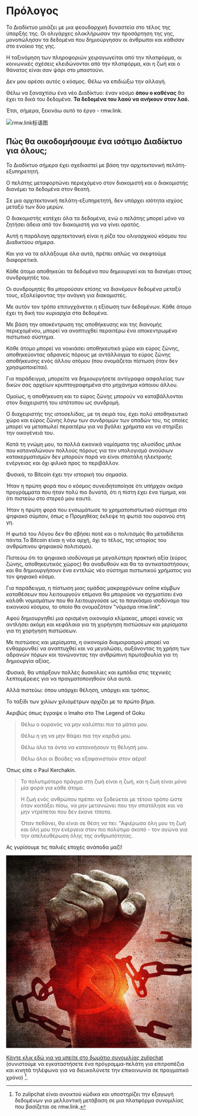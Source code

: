 # Πρόλογος

Το Διαδίκτυο μοιάζει με μια φεουδαρχική δυναστεία στο τέλος της ύπαρξής της. Οι ολιγάρχες ολοκλήρωσαν την προσάρτηση της γης, μονοπώλησαν τα δεδομένα που δημιούργησαν οι άνθρωποι και κάθισαν στο ενοίκιο της γης.

Η ταξινόμηση των πληροφοριών χειραγωγείται από την πλατφόρμα, οι κοινωνικές σχέσεις κλειδώνονται από την πλατφόρμα, και η ζωή και ο θάνατος είναι σαν ψάρι στο μπαστούνι.

Δεν μου αρέσει αυτός ο κόσμος. Θέλω να επιδιώξω την αλλαγή.

Θέλω να ξαναχτίσω ένα νέο Διαδίκτυο: έναν κόσμο **όπου ο καθένας** θα έχει τα δικά του δεδομένα. **Τα δεδομένα του λαού να ανήκουν στον λαό.**

Έτσι, σήμερα, ξεκινάω αυτό το έργο - rmw.link.

![rmw.link标语图](/slogan.svg)

## Πώς θα οικοδομήσουμε ένα ισότιμο Διαδίκτυο για όλους;

Το Διαδίκτυο σήμερα έχει σχεδιαστεί με βάση την αρχιτεκτονική πελάτη-εξυπηρετητή.

Ο πελάτης μεταφορτώνει περιεχόμενο στον διακομιστή και ο διακομιστής διανέμει τα δεδομένα στον θεατή.

Σε μια αρχιτεκτονική πελάτη-εξυπηρετητή, δεν υπάρχει ισότητα ισχύος μεταξύ των δύο μερών.

Ο διακομιστής κατέχει όλα τα δεδομένα, ενώ ο πελάτης μπορεί μόνο να ζητήσει άδεια από τον διακομιστή για να γίνει ορατός.

Αυτή η παράλογη αρχιτεκτονική είναι η ρίζα του ολιγαρχικού κόσμου του Διαδικτύου σήμερα.

Και για να τα αλλάξουμε όλα αυτά, πρέπει απλώς να σκεφτούμε διαφορετικά.

Κάθε άτομο αποθηκεύει τα δεδομένα που δημιουργεί και τα διανέμει στους συνδρομητές του.

Οι συνδρομητές θα μπορούσαν επίσης να διανέμουν δεδομένα μεταξύ τους, εξαλείφοντας την ανάγκη για διακομιστές.

Με αυτόν τον τρόπο επιτυγχάνεται η εξίσωση των δεδομένων. Κάθε άτομο έχει τη δική του κυριαρχία στα δεδομένα.

Με βάση την αποκέντρωση της αποθήκευσης και της διανομής περιεχομένου, μπορεί να αναπτυχθεί περαιτέρω ένα αποκεντρωμένο πιστωτικό σύστημα.

Κάθε άτομο μπορεί να νοικιάσει αποθηκευτικό χώρο και εύρος ζώνης, αποθηκεύοντας αδρανείς πόρους με αντάλλαγμα το εύρος ζώνης αποθήκευσης ενός άλλου ατόμου (που ονομάζεται πίστωση όταν δεν χρησιμοποιείται).

Για παράδειγμα, μπορείτε να δημιουργήσετε αντίγραφα ασφαλείας των δικών σας αρχείων κρυπτογραφημένα στο μηχάνημα κάποιου άλλου.

Ομοίως, η αποθήκευση και το εύρος ζώνης μπορούν να καταβάλλονται στον διαχειριστή του ιστότοπου ως συνδρομή.

Ο διαχειριστής της ιστοσελίδας, με τη σειρά του, έχει πολύ αποθηκευτικό χώρο και εύρος ζώνης λόγω των συνδρομών των οπαδών του, τις οποίες μπορεί να μεταπωλεί περαιτέρω για να βγάλει χρήματα και να στηρίξει την οικογένειά του.

Κατά τη γνώμη μου, τα πολλά εικονικά νομίσματα της αλυσίδας μπλοκ που καταναλώνουν πολλούς πόρους για τον υπολογισμό ανούσιων κατακερματισμών δεν μπορούν παρά να είναι σπατάλη ηλεκτρικής ενέργειας και όχι φιλικά προς το περιβάλλον.

Φυσικά, το Bitcoin έχει την ιστορική του σημασία.

Ήταν η πρώτη φορά που ο κόσμος συνειδητοποίησε ότι υπήρχαν ακόμα προγράμματα που ήταν πολύ πιο δυνατά, ότι η πίστη έχει ένα τίμημα, και ότι πιστεύω στο στερεό μου εαυτό.

Ήταν η πρώτη φορά που ενσωμάτωσε το χρηματοπιστωτικό σύστημα στο ψηφιακό σύμπαν, όπως ο Προμηθέας έκλεψε τη φωτιά του ουρανού στη γη.

Η φωτιά του Λόγου δεν θα σβήσει ποτέ και ο πολιτισμός θα μεταδίδεται πάντα.Το Bitcoin είναι η νέα αρχή, όχι το τέλος, της ιστορίας του ανθρώπινου ψηφιακού πολιτισμού.

Πιστεύω ότι τα ψηφιακά ισοδύναμα με μεγαλύτερη πρακτική αξία (εύρος ζώνης, αποθηκευτικός χώρος) θα αναδυθούν και θα τα αντικαταστήσουν, και θα δημιουργήσουν ένα εντελώς νέο σύστημα πιστωτικού χρήματος για τον ψηφιακό κόσμο.

Για παράδειγμα, η πίστωση μιας ομάδας μακροχρόνιων online κόμβων καταθέσεων που λειτουργούν επίμονα θα μπορούσε να σχηματίσει ένα καλάθι νομισμάτων που θα λειτουργούσε ως το παγκόσμιο ισοδύναμο του εικονικού κόσμου, το οποίο θα ονομαζόταν "νόμισμα rmw.link".

Αφού δημιουργηθεί μια ορισμένη οικονομία κλίμακας, μπορεί κανείς να αντλήσει ακόμη και κεφάλαια για τη χορήγηση πιστώσεων και μερίσματα για τη χορήγηση πιστώσεων.

Με πιστώσεις και μερίσματα, η οικονομία διαμοιρασμού μπορεί να ενθαρρυνθεί να αναπτυχθεί και να μεγαλώσει, αυξάνοντας τη χρήση των αδρανών πόρων και τονώνοντας την ανθρώπινη πρωτοβουλία για τη δημιουργία αξίας.

Φυσικά, θα υπάρξουν πολλές δυσκολίες και εμπόδια στις τεχνικές λεπτομέρειες για να πραγματοποιηθούν όλα αυτά.

Αλλά πιστεύω: όπου υπάρχει θέληση, υπάρχει και τρόπος.

Το ταξίδι των χιλίων χιλιομέτρων αρχίζει με το πρώτο βήμα.

Ακριβώς όπως έγραψε ο Imaho στο The Legend of Goku

> Θέλω ο ουρανός να μην καλύπτει πια τα μάτια μου.
> 
> Θέλω η γη να μην θάψει πια την καρδιά μου.
> 
> Θέλω όλα τα όντα να κατανοήσουν τη θέλησή μου.
> 
> Θέλω όλοι οι Βούδες να εξαφανιστούν στον αέρα!

Όπως είπε ο Paul Kerchakin.

> Το πολυτιμότερο πράγμα στη ζωή είναι η ζωή, και η ζωή είναι μόνο μία φορά για κάθε άτομο.
> 
> Η ζωή ενός ανθρώπου πρέπει να ξοδεύεται με τέτοιο τρόπο ώστε όταν κοιτάξει πίσω, να μην μετανιώνει που την σπατάλησε και να μην ντρέπεται που δεν έκανε τίποτα.
> 
> Όταν πεθάνει, θα είναι σε θέση να πει: "Αφιέρωσα όλη μου τη ζωή και όλη μου την ενέργεια στον πιο πολύτιμο σκοπό - τον αγώνα για την απελευθέρωση όλης της ανθρωπότητας.

Ας γυρίσουμε τις παλιές εποχές ανάποδα μαζί!

![](https://raw.githubusercontent.com/gcxfd/img/gh-pages/1.jpg)

[Κάντε κλικ εδώ για να μπείτε στο δωμάτιο συνομιλίας zulipchat](https://rmw.zulipchat.com) (συνιστούμε να εγκαταστήσετε ένα πρόγραμμα-πελάτη για επιτραπέζια και κινητά τηλέφωνα για να διευκολύνετε την επικοινωνία σε πραγματικό χρόνο) [^1].

[^1]: Το zulipchat είναι ανοικτού κώδικα και υποστηρίζει την εξαγωγή δεδομένων για μελλοντική μετάβαση σε μια πλατφόρμα συνομιλίας που βασίζεται σε rmw.link.